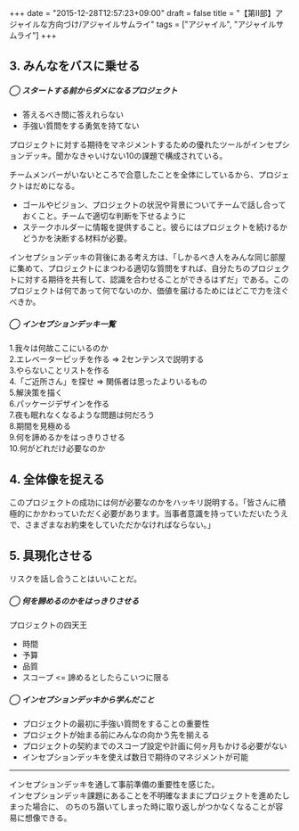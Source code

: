 +++
date = "2015-12-28T12:57:23+09:00"
draft = false
title = "【第Ⅱ部】アジャイルな方向づけ/アジャイルサムライ"
tags = ["アジャイル", "アジャイルサムライ"]
+++

## 3. みんなをバスに乗せる

##### ◯ スタートする前からダメになるプロジェクト

- 答えるべき問に答えれらない
- 手強い質問をする勇気を持てない

プロジェクトに対する期待をマネジメントするための優れたツールがインセプションデッキ。聞かなきゃいけない10の課題で構成されている。

チームメンバーがいないところで合意したことを全体にしているから、プロジェクトはだめになる。

- ゴールやビジョン、プロジェクトの状況や背景についてチームで話し合っておくこと。チームで適切な判断を下せるように
- ステークホルダーに情報を提供すること。彼らにはプロジェクトを続けるかどうかを決断する材料が必要。

インセプションデッキの背後にある考え方は、「しかるべき人をみんな同じ部屋に集めて、プロジェクトにまつわる適切な質問をすれば、自分たちのプロジェクトに対する期待を共有して、認識を合わせることができるはずだ」である。このプロジェクトは何であって何でないのか、価値を届けるためにはどこで力を注ぐべきか。

##### ◯ インセプションデッキ一覧

1.我々は何故ここにいるのか  
2.エレベーターピッチを作る => 2センテンスで説明する  
3.やらないことリストを作る  
4.「ご近所さん」を探せ => 関係者は思ったよりいるもの  
5.解決策を描く  
6.パッケージデザインを作る  
7.夜も眠れなくなるような問題は何だろう  
8.期間を見極める  
9.何を諦めるかをはっきりさせる  
10.何がどれだけ必要なのか  

## 4. 全体像を捉える

このプロジェクトの成功には何が必要なのかをハッキリ説明する。「皆さんに積極的にかかわっていただく必要があります。当事者意識を持っていただいたうえで、さまざまなお約束をしていただかなければならない。」

## 5. 具現化させる

リスクを話し合うことはいいことだ。

##### ◯ 何を諦めるのかをはっきりさせる

プロジェクトの四天王
- 時間
- 予算
- 品質
- スコープ <= 諦めるとしたらこいつに限る

##### ◯ インセプションデッキから学んだこと

- プロジェクトの最初に手強い質問をすることの重要性
- プロジェクトが始まる前にみんなの向かう先を揃える
- プロジェクトの契約までのスコープ設定や計画に何ヶ月もかける必要がない
- インセプションデッキを使えば数日で期待のマネジメントが可能


<hr>

インセプションデッキを通して事前準備の重要性を感じた。  
インセプションデッキ課題にあることを不明確なままにプロジェクトを進めたしまった場合に、
のちのち躓いてしまった時に取り返しがつかなくなることが容易に想像できる。

